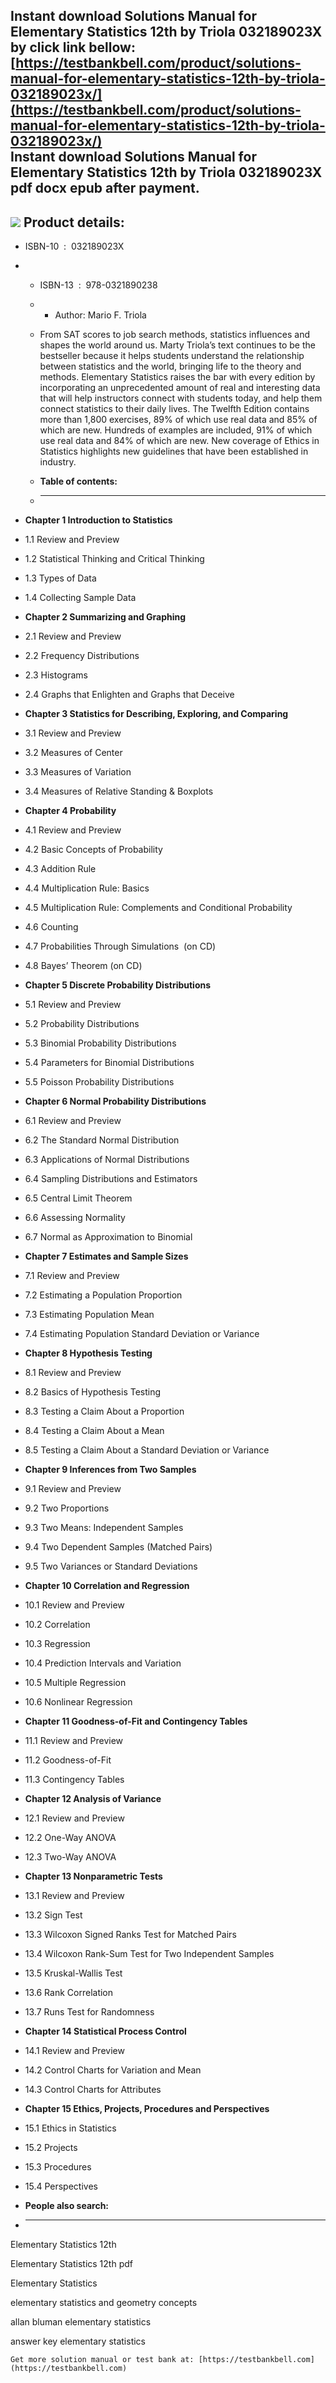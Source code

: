 Instant download **Solutions Manual for Elementary Statistics 12th by Triola 032189023X** by click link bellow:  
[https://testbankbell.com/product/solutions-manual-for-elementary-statistics-12th-by-triola-032189023x/](https://testbankbell.com/product/solutions-manual-for-elementary-statistics-12th-by-triola-032189023x/)  
**Instant download Solutions Manual for Elementary Statistics 12th by Triola 032189023X pdf docx epub after payment.**
----------------------------------------------------------------------------------------------------------------------


![](https://testbankbell.com/wp-content/uploads/2023/05/97803218902381.gif)
**Product details:**
--------------------


* ISBN-10 ‏ : ‎ 032189023X
* * ISBN-13 ‏ : ‎ 978-0321890238
  * * Author: Mario F. Triola
   
  * From SAT scores to job search methods, statistics influences and shapes the world around us. Marty Triola’s text continues to be the bestseller because it helps students understand the relationship between statistics and the world, bringing life to the theory and methods. Elementary Statistics raises the bar with every edition by incorporating an unprecedented amount of real and interesting data that will help instructors connect with students today, and help them connect statistics to their daily lives. The Twelfth Edition contains more than 1,800 exercises, 89% of which use real data and 85% of which are new. Hundreds of examples are included, 91% of which use real data and 84% of which are new. New coverage of Ethics in Statistics highlights new guidelines that have been established in industry.
  * **Table of contents:**
  * ----------------------
 
* **Chapter 1 Introduction to Statistics**

* 1.1 Review and Preview

* 1.2 Statistical Thinking and Critical Thinking

* 1.3 Types of Data

* 1.4 Collecting Sample Data

* **Chapter 2 Summarizing and Graphing**

* 2.1 Review and Preview

* 2.2 Frequency Distributions

* 2.3 Histograms

* 2.4 Graphs that Enlighten and Graphs that Deceive

* **Chapter 3 Statistics for Describing, Exploring, and Comparing**

* 3.1 Review and Preview

* 3.2 Measures of Center

* 3.3 Measures of Variation

* 3.4 Measures of Relative Standing & Boxplots

* **Chapter 4 Probability**

* 4.1 Review and Preview

* 4.2 Basic Concepts of Probability

* 4.3 Addition Rule

* 4.4 Multiplication Rule: Basics

* 4.5 Multiplication Rule: Complements and Conditional Probability

* 4.6 Counting

* 4.7 Probabilities Through Simulations  (on CD)

* 4.8 Bayes’ Theorem (on CD)

* **Chapter 5 Discrete Probability Distributions**

* 5.1 Review and Preview

* 5.2 Probability Distributions

* 5.3 Binomial Probability Distributions

* 5.4 Parameters for Binomial Distributions

* 5.5 Poisson Probability Distributions

* **Chapter 6 Normal Probability Distributions**

* 6.1 Review and Preview

* 6.2 The Standard Normal Distribution

* 6.3 Applications of Normal Distributions

* 6.4 Sampling Distributions and Estimators

* 6.5 Central Limit Theorem

* 6.6 Assessing Normality

* 6.7 Normal as Approximation to Binomial

* **Chapter 7 Estimates and Sample Sizes**

* 7.1 Review and Preview

* 7.2 Estimating a Population Proportion

* 7.3 Estimating Population Mean

* 7.4 Estimating Population Standard Deviation or Variance

* **Chapter 8 Hypothesis Testing**

* 8.1 Review and Preview

* 8.2 Basics of Hypothesis Testing

* 8.3 Testing a Claim About a Proportion

* 8.4 Testing a Claim About a Mean

* 8.5 Testing a Claim About a Standard Deviation or Variance

* **Chapter 9 Inferences from Two Samples**

* 9.1 Review and Preview

* 9.2 Two Proportions

* 9.3 Two Means: Independent Samples

* 9.4 Two Dependent Samples (Matched Pairs)

* 9.5 Two Variances or Standard Deviations

* **Chapter 10 Correlation and Regression**

* 10.1 Review and Preview

* 10.2 Correlation

* 10.3 Regression

* 10.4 Prediction Intervals and Variation

* 10.5 Multiple Regression

* 10.6 Nonlinear Regression

* **Chapter 11 Goodness-of-Fit and Contingency Tables**

* 11.1 Review and Preview

* 11.2 Goodness-of-Fit

* 11.3 Contingency Tables

* **Chapter 12 Analysis of Variance**

* 12.1 Review and Preview

* 12.2 One-Way ANOVA

* 12.3 Two-Way ANOVA

* **Chapter 13 Nonparametric Tests**

* 13.1 Review and Preview

* 13.2 Sign Test

* 13.3 Wilcoxon Signed Ranks Test for Matched Pairs

* 13.4 Wilcoxon Rank-Sum Test for Two Independent Samples

* 13.5 Kruskal-Wallis Test

* 13.6 Rank Correlation

* 13.7 Runs Test for Randomness

* **Chapter 14 Statistical Process Control**

* 14.1 Review and Preview

* 14.2 Control Charts for Variation and Mean

* 14.3 Control Charts for Attributes

* **Chapter 15 Ethics, Projects, Procedures and Perspectives**

* 15.1 Ethics in Statistics

* 15.2 Projects

* 15.3 Procedures

* 15.4 Perspectives
* **People also search:**
* -----------------------

Elementary Statistics 12th

Elementary Statistics 12th pdf

Elementary Statistics

elementary statistics and geometry concepts

allan bluman elementary statistics

answer key elementary statistics


    Get more solution manual or test bank at: [https://testbankbell.com](https://testbankbell.com)
